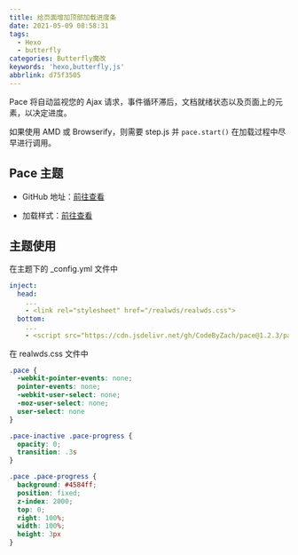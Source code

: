 ```yaml
---
title: 给页面增加顶部加载进度条
date: 2021-05-09 08:58:31
tags:
  - Hexo
  - butterfly
categories: Butterfly魔改
keywords: 'hexo,butterfly,js'
abbrlink: d75f3505
---
```


Pace 将自动监视您的 Ajax 请求，事件循环滞后，文档就绪状态以及页面上的元素，以决定进度。

如果使用 AMD 或 Browserify，则需要 step.js 并 ```pace.start()``` 在加载过程中尽早进行调用。

## Pace 主题

- GitHub 地址：[前往查看](https://codebyzach.github.io/pace/)

- 加载样式：[前往查看](https://codebyzach.github.io/pace/)

## 主题使用

在主题下的 _config.yml 文件中

``` yml
inject:
  head:
    ...
    - <link rel="stylesheet" href="/realwds/realwds.css">
  bottom:
    ...
    - <script src="https://cdn.jsdelivr.net/gh/CodeByZach/pace@1.2.3/pace.min.js"></script>
```

在 realwds.css 文件中

``` css
.pace {
  -webkit-pointer-events: none;
  pointer-events: none;
  -webkit-user-select: none;
  -moz-user-select: none;
  user-select: none
}

.pace-inactive .pace-progress {
  opacity: 0;
  transition: .3s
}

.pace .pace-progress {
  background: #4584ff;
  position: fixed;
  z-index: 2000;
  top: 0;
  right: 100%;
  width: 100%;
  height: 3px
}
```

